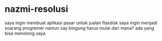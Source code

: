 # nazmi-resolusi
saya ingin membuat aplikasi pasar untuk jualan flasdisk
saya ingin menjadi soarang progremer
namun say bingung harus mulai dari mana?
ada yang bisa menolong saya
